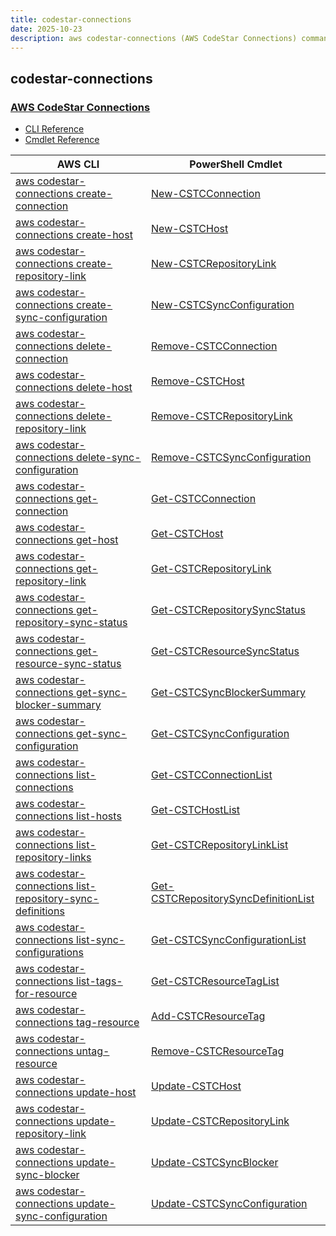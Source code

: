 ```yaml
---
title: codestar-connections
date: 2025-10-23
description: aws codestar-connections (AWS CodeStar Connections) command/cmdlet list.
---
```


## codestar-connections

### [AWS CodeStar Connections](https://aws.amazon.com/codestar/)

* [CLI Reference](https://awscli.amazonaws.com/v2/documentation/api/latest/reference/codestar-connections/index.html)
* [Cmdlet Reference](https://docs.aws.amazon.com/powershell/latest/reference/items/CodeStarconnections_cmdlets.html)

|AWS CLI|PowerShell Cmdlet|
|----|----|
|[aws codestar-connections create-connection](https://awscli.amazonaws.com/v2/documentation/api/latest/reference/codestar-connections/create-connection.html)|[New-CSTCConnection](https://docs.aws.amazon.com/powershell/latest/reference/items/New-CSTCConnection.html)|
|[aws codestar-connections create-host](https://awscli.amazonaws.com/v2/documentation/api/latest/reference/codestar-connections/create-host.html)|[New-CSTCHost](https://docs.aws.amazon.com/powershell/latest/reference/items/New-CSTCHost.html)|
|[aws codestar-connections create-repository-link](https://awscli.amazonaws.com/v2/documentation/api/latest/reference/codestar-connections/create-repository-link.html)|[New-CSTCRepositoryLink](https://docs.aws.amazon.com/powershell/latest/reference/items/New-CSTCRepositoryLink.html)|
|[aws codestar-connections create-sync-configuration](https://awscli.amazonaws.com/v2/documentation/api/latest/reference/codestar-connections/create-sync-configuration.html)|[New-CSTCSyncConfiguration](https://docs.aws.amazon.com/powershell/latest/reference/items/New-CSTCSyncConfiguration.html)|
|[aws codestar-connections delete-connection](https://awscli.amazonaws.com/v2/documentation/api/latest/reference/codestar-connections/delete-connection.html)|[Remove-CSTCConnection](https://docs.aws.amazon.com/powershell/latest/reference/items/Remove-CSTCConnection.html)|
|[aws codestar-connections delete-host](https://awscli.amazonaws.com/v2/documentation/api/latest/reference/codestar-connections/delete-host.html)|[Remove-CSTCHost](https://docs.aws.amazon.com/powershell/latest/reference/items/Remove-CSTCHost.html)|
|[aws codestar-connections delete-repository-link](https://awscli.amazonaws.com/v2/documentation/api/latest/reference/codestar-connections/delete-repository-link.html)|[Remove-CSTCRepositoryLink](https://docs.aws.amazon.com/powershell/latest/reference/items/Remove-CSTCRepositoryLink.html)|
|[aws codestar-connections delete-sync-configuration](https://awscli.amazonaws.com/v2/documentation/api/latest/reference/codestar-connections/delete-sync-configuration.html)|[Remove-CSTCSyncConfiguration](https://docs.aws.amazon.com/powershell/latest/reference/items/Remove-CSTCSyncConfiguration.html)|
|[aws codestar-connections get-connection](https://awscli.amazonaws.com/v2/documentation/api/latest/reference/codestar-connections/get-connection.html)|[Get-CSTCConnection](https://docs.aws.amazon.com/powershell/latest/reference/items/Get-CSTCConnection.html)|
|[aws codestar-connections get-host](https://awscli.amazonaws.com/v2/documentation/api/latest/reference/codestar-connections/get-host.html)|[Get-CSTCHost](https://docs.aws.amazon.com/powershell/latest/reference/items/Get-CSTCHost.html)|
|[aws codestar-connections get-repository-link](https://awscli.amazonaws.com/v2/documentation/api/latest/reference/codestar-connections/get-repository-link.html)|[Get-CSTCRepositoryLink](https://docs.aws.amazon.com/powershell/latest/reference/items/Get-CSTCRepositoryLink.html)|
|[aws codestar-connections get-repository-sync-status](https://awscli.amazonaws.com/v2/documentation/api/latest/reference/codestar-connections/get-repository-sync-status.html)|[Get-CSTCRepositorySyncStatus](https://docs.aws.amazon.com/powershell/latest/reference/items/Get-CSTCRepositorySyncStatus.html)|
|[aws codestar-connections get-resource-sync-status](https://awscli.amazonaws.com/v2/documentation/api/latest/reference/codestar-connections/get-resource-sync-status.html)|[Get-CSTCResourceSyncStatus](https://docs.aws.amazon.com/powershell/latest/reference/items/Get-CSTCResourceSyncStatus.html)|
|[aws codestar-connections get-sync-blocker-summary](https://awscli.amazonaws.com/v2/documentation/api/latest/reference/codestar-connections/get-sync-blocker-summary.html)|[Get-CSTCSyncBlockerSummary](https://docs.aws.amazon.com/powershell/latest/reference/items/Get-CSTCSyncBlockerSummary.html)|
|[aws codestar-connections get-sync-configuration](https://awscli.amazonaws.com/v2/documentation/api/latest/reference/codestar-connections/get-sync-configuration.html)|[Get-CSTCSyncConfiguration](https://docs.aws.amazon.com/powershell/latest/reference/items/Get-CSTCSyncConfiguration.html)|
|[aws codestar-connections list-connections](https://awscli.amazonaws.com/v2/documentation/api/latest/reference/codestar-connections/list-connections.html)|[Get-CSTCConnectionList](https://docs.aws.amazon.com/powershell/latest/reference/items/Get-CSTCConnectionList.html)|
|[aws codestar-connections list-hosts](https://awscli.amazonaws.com/v2/documentation/api/latest/reference/codestar-connections/list-hosts.html)|[Get-CSTCHostList](https://docs.aws.amazon.com/powershell/latest/reference/items/Get-CSTCHostList.html)|
|[aws codestar-connections list-repository-links](https://awscli.amazonaws.com/v2/documentation/api/latest/reference/codestar-connections/list-repository-links.html)|[Get-CSTCRepositoryLinkList](https://docs.aws.amazon.com/powershell/latest/reference/items/Get-CSTCRepositoryLinkList.html)|
|[aws codestar-connections list-repository-sync-definitions](https://awscli.amazonaws.com/v2/documentation/api/latest/reference/codestar-connections/list-repository-sync-definitions.html)|[Get-CSTCRepositorySyncDefinitionList](https://docs.aws.amazon.com/powershell/latest/reference/items/Get-CSTCRepositorySyncDefinitionList.html)|
|[aws codestar-connections list-sync-configurations](https://awscli.amazonaws.com/v2/documentation/api/latest/reference/codestar-connections/list-sync-configurations.html)|[Get-CSTCSyncConfigurationList](https://docs.aws.amazon.com/powershell/latest/reference/items/Get-CSTCSyncConfigurationList.html)|
|[aws codestar-connections list-tags-for-resource](https://awscli.amazonaws.com/v2/documentation/api/latest/reference/codestar-connections/list-tags-for-resource.html)|[Get-CSTCResourceTagList](https://docs.aws.amazon.com/powershell/latest/reference/items/Get-CSTCResourceTagList.html)|
|[aws codestar-connections tag-resource](https://awscli.amazonaws.com/v2/documentation/api/latest/reference/codestar-connections/tag-resource.html)|[Add-CSTCResourceTag](https://docs.aws.amazon.com/powershell/latest/reference/items/Add-CSTCResourceTag.html)|
|[aws codestar-connections untag-resource](https://awscli.amazonaws.com/v2/documentation/api/latest/reference/codestar-connections/untag-resource.html)|[Remove-CSTCResourceTag](https://docs.aws.amazon.com/powershell/latest/reference/items/Remove-CSTCResourceTag.html)|
|[aws codestar-connections update-host](https://awscli.amazonaws.com/v2/documentation/api/latest/reference/codestar-connections/update-host.html)|[Update-CSTCHost](https://docs.aws.amazon.com/powershell/latest/reference/items/Update-CSTCHost.html)|
|[aws codestar-connections update-repository-link](https://awscli.amazonaws.com/v2/documentation/api/latest/reference/codestar-connections/update-repository-link.html)|[Update-CSTCRepositoryLink](https://docs.aws.amazon.com/powershell/latest/reference/items/Update-CSTCRepositoryLink.html)|
|[aws codestar-connections update-sync-blocker](https://awscli.amazonaws.com/v2/documentation/api/latest/reference/codestar-connections/update-sync-blocker.html)|[Update-CSTCSyncBlocker](https://docs.aws.amazon.com/powershell/latest/reference/items/Update-CSTCSyncBlocker.html)|
|[aws codestar-connections update-sync-configuration](https://awscli.amazonaws.com/v2/documentation/api/latest/reference/codestar-connections/update-sync-configuration.html)|[Update-CSTCSyncConfiguration](https://docs.aws.amazon.com/powershell/latest/reference/items/Update-CSTCSyncConfiguration.html)|

